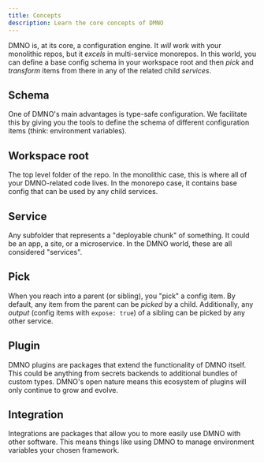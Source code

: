 ```yaml
---
title: Concepts
description: Learn the core concepts of DMNO
---
```


<!-- > **TODO** insert samples for each? and convert to DL  -->

DMNO is, at its core, a configuration engine. It _will_ work with your monolithic repos, but it _excels_ in multi-service monorepos. In this world, you can define a base config schema in your workspace root and then _pick_ and _transform_ items from there in any of the related child _services_. 

## Schema
One of DMNO's main advantages is type-safe configuration. We facilitate this by giving you the tools to define the schema of different configuration items (think: environment variables). 

## Workspace root

The top level folder of the repo. In the monolithic case, this is where all of your DMNO-related code lives. In the monorepo case, it contains base config that can be used by any child services. 

## Service

Any subfolder that represents a "deployable chunk" of something. It could be an app, a site, or a microservice. In the DMNO world, these are all considered "services".

## Pick

When you reach into a parent (or sibling), you "pick" a config item. By default, any item from the parent can be _picked_ by a child. Additionally, any _output_ (config items with `expose: true`) of a sibling can be picked by any other service.

## Plugin

DMNO plugins are packages that extend the functionality of DMNO itself. This could be anything from secrets backends to additional bundles of custom types. DMNO's open nature means this ecosystem of plugins will only continue to grow and evolve. 

## Integration 

Integrations are packages that allow you to more easily use DMNO with other software. This means things like using DMNO to manage environment variables your chosen framework. 



